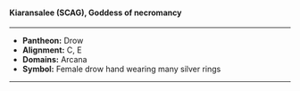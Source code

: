 #### Kiaransalee (SCAG), Goddess of necromancy
___

- **Pantheon:** Drow
- **Alignment:** C, E
- **Domains:** Arcana
- **Symbol:** Female drow hand wearing many silver rings
___
